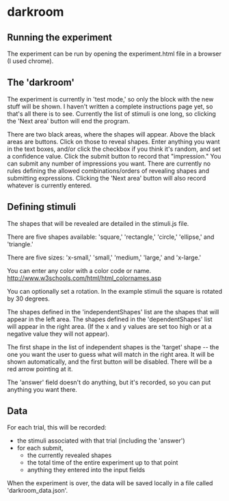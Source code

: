 # darkroom

## Running the experiment
The experiment can be run by opening the experiment.html file in a browser (I used chrome).

## The 'darkroom'
The experiment is currently in 'test mode,' so only the block with the new stuff will be shown.  I haven't written a complete instructions page yet, so that's all there is to see.
Currently the list of stimuli is one long, so clicking the 'Next area' button will end the program.

There are two black areas, where the shapes will appear.  Above the black areas are buttons.  Click on those to reveal shapes.
Enter anything you want in the text boxes, and/or click the checkbox if you think it's random, and set a confidence value.  Click the submit button to record that "impression."
You can submit any number of impressions you want.  There are currently no rules defining the allowed combinations/orders of revealing shapes and submitting expressions.
Clicking the 'Next area' button will also record whatever is currently entered.

## Defining stimuli
The shapes that will be revealed are detailed in the stimuli.js file.

There are five shapes available: 'square,' 'rectangle,' 'circle,' 'ellipse,' and 'triangle.'

There are five sizes: 'x-small,' 'small,' 'medium,' 'large,' and 'x-large.'

You can enter any color with a color code or name.
http://www.w3schools.com/html/html_colornames.asp

You can optionally set a rotation.  In the example stimuli the square is rotated by 30 degrees.

The shapes defined in the 'independentShapes' list are the shapes that will appear in the left area.  The shapes defined in the 'dependentShapes' list will appear in the right area.  (If the x and y values are set too high or at a negative value they will not appear).

The first shape in the list of independent shapes is the 'target' shape -- the one you want the user to guess what will match in the right area.  It will be shown automatically, and the first button will be disabled.  There will be a red arrow pointing at it.

The 'answer' field doesn't do anything, but it's recorded, so you can put anything you want there.

## Data
For each trial, this will be recorded:
- the stimuli associated with that trial (including the 'answer')
- for each submit,
	- the currently revealed shapes
	- the total time of the entire experiment up to that point
	- anything they entered into the input fields

When the experiment is over, the data will be saved locally in a file called 'darkroom_data.json'.
